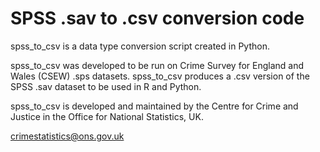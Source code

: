 # SPSS .sav to .csv conversion code
spss_to_csv is a data type conversion script created in Python.

spss_to_csv was developed to be run on Crime Survey for England and Wales (CSEW) .sps datasets.
spss_to_csv produces a .csv version of the SPSS .sav dataset to be used in R and Python.

spss_to_csv  is developed and maintained by the Centre for Crime and Justice in the Office for National Statistics, UK.

crimestatistics@ons.gov.uk

